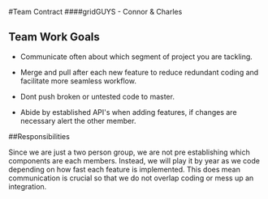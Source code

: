 #Team Contract
####gridGUYS - Connor & Charles


## Team Work Goals

* Communicate often about which segment of project you are tackling.

* Merge and pull after each new feature to reduce redundant coding and facilitate
more seamless workflow. 

* Dont push broken or untested code to master. 

* Abide by established API's when adding features, if changes are necessary alert the other member.

##Responsibilities

Since we are just a two person group, we are not pre establishing which components are each members.
Instead, we will play it by year as we code depending on how fast each feature is implemented. 
This does mean communication is crucial so that we do not overlap coding or mess up an integration.  